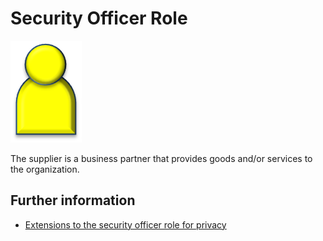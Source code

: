 <!-- SPDX-License-Identifier: CC-BY-4.0 -->
<!-- Copyright Contributors to the ODPi Data Governance project. -->

# Security Officer Role

![Icon](security-officer-role.png)

The supplier is a business partner that provides goods and/or services to
the organization.


## Further information

* [Extensions to the security officer role for privacy](../../data-privacy-pack/role-extensions-for-privacy.md)
